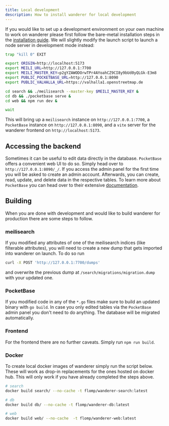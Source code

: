 ```yaml
---
title: Local development
description: How to install wanderer for local development
---
```


If you would like to set up a development environment on your own machine to work on wanderer please first follow the bare-metal installation steps in the [installation guide](/getting-started/installation#from-source). We will slightly modify the launch script to launch a node server in development mode instead:

```bash
trap "kill 0" EXIT

export ORIGIN=http://localhost:5173
export MEILI_URL=http://127.0.0.1:7700
export MEILI_MASTER_KEY=p2gYZAWODOrwTPr4AYoahCZ9CI8y9bUd0yQLGk-E3m8
export PUBLIC_POCKETBASE_URL=http://127.0.0.1:8090
export PUBLIC_VALHALLA_URL=https://valhalla1.openstreetmap.de

cd search && ./meilisearch --master-key $MEILI_MASTER_KEY &
cd db && ./pocketbase serve &
cd web && npm run dev &

wait
```

This will bring up a `meilisearch` instance on `http://127.0.0.1:7700`, a `PocketBase` instance on `http://127.0.0.1:8090`, and a `vite` server for the wanderer frontend on `http://localhost:5173`.

## Accessing the backend

Sometimes it can be useful to edit data directly in the database. `PocketBase` offers a convenient web UI to do so. Simply head over to `http://127.0.0.1:8090/_/`. If you access the admin panel for the first time you will be asked to create an admin account. Afterwards, you can create, read, update, and delete data in the respective tables. To learn more about `PocketBase` you can head over to their extensive [documentation](https://pocketbase.io/docs).

## Building

When you are done with development and would like to build wanderer for production there are some steps to follow.

### meilisearch

If you modified any attributes of one of the meilisearch indices (like filterable attributes), you will need to create a new dump that gets imported into wanderer on launch. To do so run

```bash
curl -X POST 'http://127.0.0.1:7700/dumps'
```

and overwrite the previous dump at `/search/migrations/migration.dump` with your updated one.


### PocketBase

If you modified code in any of the `*.go` files make sure to build an updated binary with `go build`. In case you only edited tables via the `PocketBase` admin panel you don't need to do anything. The database will be migrated automatically.


### Frontend

For the frontend there are no further caveats. Simply run `npm run build`.

### Docker

To create local docker images of wanderer simply run the script below. These will work as drop-in replacements for the ones hosted on docker hub. This will only work if you have already completed the steps above.

```bash
# search
docker build search/ --no-cache -t flomp/wanderer-search:latest

# db
docker build db/ --no-cache -t flomp/wanderer-db:latest 

# web
docker build web/ --no-cache  -t flomp/wanderer-web:latest 
```

